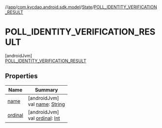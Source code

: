 //[app](../../../../index.md)/[com.kycdao.android.sdk.model](../../index.md)/[State](../index.md)/[POLL_IDENTITY_VERIFICATION_RESULT](index.md)

# POLL_IDENTITY_VERIFICATION_RESULT

[androidJvm]\
[POLL_IDENTITY_VERIFICATION_RESULT](index.md)

## Properties

| Name | Summary |
|---|---|
| [name](../../-verification-type/-accredited-investor/index.md#-372974862%2FProperties%2F-912451524) | [androidJvm]<br>val [name](../../-verification-type/-accredited-investor/index.md#-372974862%2FProperties%2F-912451524): [String](https://kotlinlang.org/api/latest/jvm/stdlib/kotlin/-string/index.html) |
| [ordinal](../../-verification-type/-accredited-investor/index.md#-739389684%2FProperties%2F-912451524) | [androidJvm]<br>val [ordinal](../../-verification-type/-accredited-investor/index.md#-739389684%2FProperties%2F-912451524): [Int](https://kotlinlang.org/api/latest/jvm/stdlib/kotlin/-int/index.html) |
